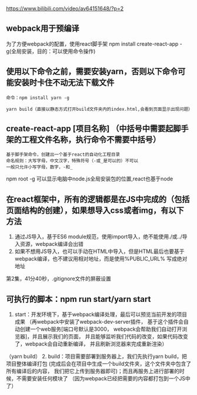 https://www.bilibili.com/video/av64151648/?p=2
## webpack用于预编译
为了方便webpack的配置，使用react脚手架
npm install create-react-app -g(全局安装，目的：可以使用命令操作)

## 使用以下命令之前，需要安装yarn，否则以下命令可能安装时卡住不动无法下载文件
    命令：npm install yarn -g
    
    yarn build（直接以静态方式打开build文件夹内的index.html,会看到页面显示出现问题）

## create-react-app [项目名称]  （中括号中需要起脚手架的工程文件名称，执行命令不需要中括号）
    基于脚手架命令，创建出一个基于react的自动化工程目录
    命名规则：大写字母，中文汉字，特殊符号（-或_是可以的）不可以
    一般只允许小写字母，数字，-和_

npm root -g 可以显示电脑中node.js全局安装包的位置,react也基于node

## 在react框架中，所有的逻辑都是在JS中完成的（包括页面结构的创建），如果想导入css或者img，有以下方法
1. 通过JS导入，基于ES6 module规范，使用import导入，绝不能使用./或../导入资源，webpack编译会出错
2. 如果不想用JS导入，也可以手动在HTML中导入，但是HTML最后也要基于webpack编译，也不建议用相对地址，而是使用%PUBLIC_URL% 写成绝对地址

第2集，41分40秒，.gitignore文件的屏蔽设置

## 可执行的脚本：npm run start/yarn start
1. start：开发环境下，基于webpack编译处理，最后可以预览当前开发的项目成果
（再webpack中安装了webpack-dev-server插件，
基于这个插件会自动创建一个web服务[端口号默认是3000，
webpack会帮助我们自动打开浏览器]，并且展示我们的页面，
并且能够监听我们代码的改变，如果代码改变了，webpack会自动重新编译，
并且刷新浏览器来完成重新渲染）

（yarn build）
2. build：项目需要部署到服务器上，我们先执行yarn build，把项目整体编译打包
(完成后会在项目中生成一个build文件夹，这个文件夹中包含了所有编译后的内容，
我们把它上传到服务器即可)；而且再服务上进行部署的时候，不需要安装任何模块了
（因为webpack已经把需要的内容都打包到一个JS中了）


